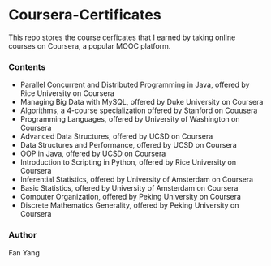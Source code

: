 # Coursera-Certificates

This repo stores the course cerficates that I earned by taking online courses on Coursera, a popular MOOC platform.

### Contents

* Parallel Concurrent and Distributed Programming in Java, offered by Rice University on Coursera
* Managing Big Data with MySQL, offered by Duke University on Coursera
* Algorithms, a 4-course specialization offered by Stanford on Couusera
* Programming Languages, offered by University of Washington on Coursera
* Advanced Data Structures, offered by UCSD on Coursera
* Data Structures and Performance, offered by UCSD on Coursera
* OOP in Java, offered by UCSD on Coursera
* Introduction to Scripting in Python, offered by Rice University on Coursera
* Inferential Statistics, offered by University of Amsterdam on Coursera
* Basic Statistics, offered by University of Amsterdam on Coursera
* Computer Organization, offered by Peking University on Coursera
* Discrete Mathematics Generality, offered by Peking University on Coursera

### Author
Fan Yang

